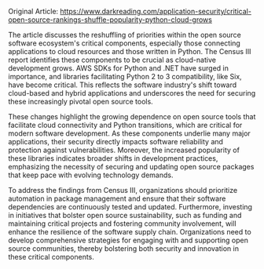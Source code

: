 Original Article: https://www.darkreading.com/application-security/critical-open-source-rankings-shuffle-popularity-python-cloud-grows

The article discusses the reshuffling of priorities within the open source software ecosystem's critical components, especially those connecting applications to cloud resources and those written in Python. The Census III report identifies these components to be crucial as cloud-native development grows. AWS SDKs for Python and .NET have surged in importance, and libraries facilitating Python 2 to 3 compatibility, like Six, have become critical. This reflects the software industry's shift toward cloud-based and hybrid applications and underscores the need for securing these increasingly pivotal open source tools.

These changes highlight the growing dependence on open source tools that facilitate cloud connectivity and Python transitions, which are critical for modern software development. As these components underlie many major applications, their security directly impacts software reliability and protection against vulnerabilities. Moreover, the increased popularity of these libraries indicates broader shifts in development practices, emphasizing the necessity of securing and updating open source packages that keep pace with evolving technology demands.

To address the findings from Census III, organizations should prioritize automation in package management and ensure that their software dependencies are continuously tested and updated. Furthermore, investing in initiatives that bolster open source sustainability, such as funding and maintaining critical projects and fostering community involvement, will enhance the resilience of the software supply chain. Organizations need to develop comprehensive strategies for engaging with and supporting open source communities, thereby bolstering both security and innovation in these critical components.